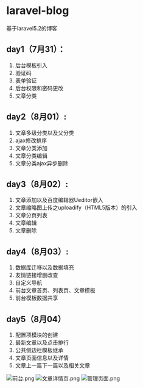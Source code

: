 # laravel-blog
基于laravel5.2的博客
## day1（7月31）：

1. 后台模板引入
2. 验证码
3. 表单验证
4. 后台权限和密码更改
5. 文章分类

## day2（8月01）:
1. 文章多级分类以及父分类
2. ajax修改排序
3. 文章分类添加
4. 文章分类编辑
5. 文章分类ajax异步删除




## day3（8月02）:
1. 文章添加以及百度编辑器Ueditor嵌入
2. 文章缩略图上传之uploadify（HTML5版本）的引入
3. 文章分页列表
4. 文章编辑
5. 文章删除

## day4（8月03）:
1. 数据库迁移以及数据填充
2. 友情链接增删改查
3. 自定义导航
4. 前台文章首页、列表页、文章模板
5. 前台模板数据共享

## day5（8月04）
1. 配置项模块的创建
2. 最新文章以及点击排行
3. 公共侧边栏模板继承
4. 文章页面信息以及详情
5. 文章上一篇下一篇以及相关文章

![前台.png](https://i.loli.net/2017/08/04/59843b9dd88d0.png)
![文章详情页.png](https://i.loli.net/2017/08/04/59843bc3160e0.png)
![管理页面.png](https://i.loli.net/2017/08/04/59843bb53ce6a.png)
